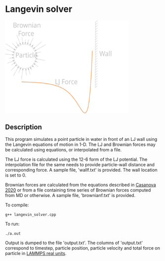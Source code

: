 # Langevin solver
<img src="LangevinSolverImg.svg" width="400" height="300">

## Description
This program simulates a point particle in water in front of an 
LJ wall using the Langevin equations of motion in 1-D. The LJ and
Brownian forces may be calculated using equations, or
interpolated from a file. 

The LJ force is calculated using the 12-6 form of the LJ 
potential. The interpolation file for the same needs to 
provide particle-wall distance and corresponding force. A sample
file, 'wallf.txt' is provided. The wall location is set
to 0.

Brownian forces are calculated from the equations described
in [Casanova 2020](https://pubs.rsc.org/en/content/articlelanding/2020/NR/D0NR04058D)
or from a file containing time series of Brownian forces
computed from MD or otherwise. A sample file, 'brownianf.txt'
is provided.

To compile: 
```
g++ langevin_solver.cpp
```
To run:
```
./a.out
```
Output is dumped to the file 'output.txt'. The columns of 
'output.txt' correspond to timestep, particle position,
particle velocity and total force on particle in [LAMMPS
real units](https://docs.lammps.org/units.html). 
